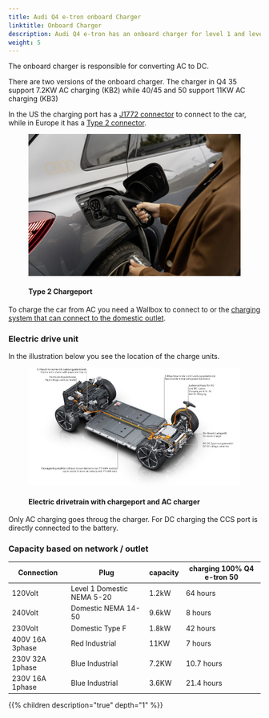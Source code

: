 ```yaml
---
title: Audi Q4 e-tron onboard Charger
linktitle: Onboard Charger
description: Audi Q4 e-tron has an onboard charger for level 1 and level 2 charging.
weight: 5
---
```

<!-- markdownlint-disable MD033 -->

The onboard charger is responsible for converting AC to DC.

There are two versions of the onboard charger. The charger in Q4 35 support 7.2KW AC charging (KB2) while 40/45 and 50 support 11KW AC charging (KB3)

In the US the charging port has a [J1772 connector](https://en.wikipedia.org/wiki/SAE_J1772) to connect to the car, while in Europe it has a [Type 2 connector](https://en.wikipedia.org/wiki/Type_2_connector).

<figure>
    <a href=chargeport_right.jpg">
        <img src="chargeport_rights.jpg" alt="Type 2 Chargeport" title="Type 2 Chargeport">
    </a>
    <figcaption><h4>Type 2 Chargeport</h4></figcaption>
</figure>

To charge the car from AC you need a Wallbox to connect to or the [charging system that can connect to the domestic outlet](../chargingsystem). 

### Electric drive unit

In the illustration below you see the location of the charge units.

<figure>
    <a href="electricdrivetrain.jpg">
        <img src="electricdrivetrains.jpg" alt="Electric drivetrain with chargeport and AC charger" title="Electric drivetrain with chargeport and AC charger">
    </a>
    <figcaption><h4>Electric drivetrain with chargeport and AC charger</h4></figcaption>
</figure>

 Only AC charging goes throug the charger. For DC charging the CCS port is directly connected to the battery.

### Capacity based on network / outlet

| Connection | Plug  | capacity | charging 100%  Q4 e-tron 50 |
| ------| ------| ---- |------- |
| 120Volt | Level 1 Domestic NEMA 5-20 | 1.2kW |  64 hours |
| 240Volt | Domestic NEMA 14-50 | 9.6kW |  8 hours |
| 230Volt | Domestic Type F | 1.8kW |  42 hours |
| 400V 16A 3phase | Red Industrial |  11KW | 7 hours |
| 230V 32A 1phase | Blue Industrial |  7.2KW | 10.7 hours |
| 230V 16A 1phase | Blue Industrial |  3.6KW | 21.4 hours |

{{% children description="true" depth="1" %}}
